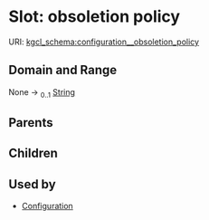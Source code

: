 
# Slot: obsoletion policy




URI: [kgcl_schema:configuration__obsoletion_policy](https://w3id.org/kgcl-schema/configuration__obsoletion_policy)


## Domain and Range

None &#8594;  <sub>0..1</sub> [String](types/String.md)

## Parents


## Children


## Used by

 * [Configuration](Configuration.md)
